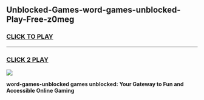 
## Unblocked-Games-word-games-unblocked-Play-Free-z0meg
<h3>
<a href="https://premium76.site?title=word-games-unblocked&ref=18A1">CLICK TO PLAY</a></h3>
<hr>

<h3>
<a href="https://premium76.site?title=word-games-unblocked&ref=18A1">CLICK 2 PLAY</a>
  
</h3>

<a href="https://premium76.site?title=word-games-unblocked&ref=18A1"><img src="https://clearcache.store/games.png"></a>


**word-games-unblocked games unblocked: Your Gateway to Fun and Accessible Online Gaming**
